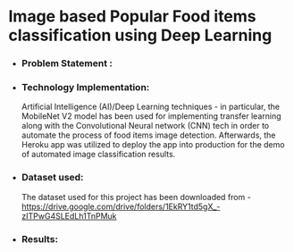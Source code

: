 # Image based Popular Food items classification using Deep Learning

 * ### Problem Statement : 
 
 * ### Technology Implementation: 
    Artificial Intelligence (AI)/Deep Learning techniques - in particular, the MobileNet V2 model has been used for implementing transfer learning along with the    Convolutional Neural network (CNN) tech in order to automate the process of food items image detection. Afterwards, the Heroku app was utilized to deploy the app into production for the demo of automated image classification results. 
    
 * ### Dataset used: 
    The dataset used for this project has been downloaded from - https://drive.google.com/drive/folders/1EkRY1td5gX_-zITPwG4SLEdLh1TnPMuk
    
 * ### Results: 

